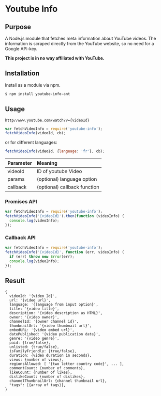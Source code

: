 # Youtube Info

## Purpose

A Node.js module that fetches meta information about YouTube videos. The information is scraped directly from the YouTube website, so no need for a Google API-key.

**This project is in no way affiliated with YouTube.**

## Installation

Install as a module via npm.

```bash
$ npm install youtube-info-ant
```

## Usage

`http//www.youtube.com/watch?v={videoId}`

``` javascript
var fetchVideoInfo = require('youtube-info');
fetchVideoInfo(videoId, cb);
```
or for different languages:
``` javascript
fetchVideoInfo(videoId, {language: 'fr'}, cb);
```

| Parameter     | Meaning       |
|:--------------|:---------------|
| videoId       | ID of youtube Video |
| params        | (optional) language option
| callback      | (optional) callback function |

### Promises API

``` javascript
var fetchVideoInfo = require('youtube-info');
fetchVideoInfo('{videoId}').then(function (videoInfo) {
  console.log(videoInfo);
});
```

### Callback API

``` javascript
var fetchVideoInfo = require('youtube-info');
fetchVideoInfo('{videoId}', function (err, videoInfo) {
  if (err) throw new Error(err);
  console.log(videoInfo);
});
```

## Result

```
{
  videoId: '{video Id}',
  url: '{video url}',
  language: '{language from input option}',
  title: '{video title}',
  description: '{video description as HTML}',
  owner: '{video owner}',
  channelId: '{owner channel id}',
  thumbnailUrl: '{video thumbnail url}',
  embedURL: '{video embed url}',
  datePublished: '{video publication date}',
  genre: '{video genre}',
  paid: {true/false},
  unlisted: {true/false},
  isFamilyFriendly: {true/false},
  duration: {video duration in seconds},
  views: {number of views},
  regionsAllowed: [ '{two letter country code}', ... ],
  commentCount: {number of comments},
  likeCount: {number of likes},
  dislikeCount: {number of dislikes},
  channelThumbnailUrl: {channel thumbnail url},
  "tags": [{array of tags}],
}

```
